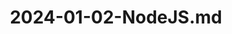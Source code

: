 ---
layout: post
title: 2024-01-02-NodeJS.md
categories: [NodeJS]
description: 
keywords: NodeJS.md
mermaid: false
sequence: false
flow: false
mathjax: false
mindmap: false
mindmap2: false
---
